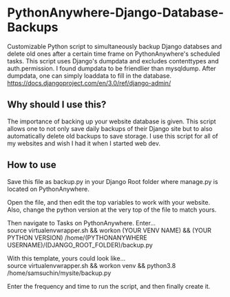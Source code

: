 # PythonAnywhere-Django-Database-Backups
Customizable Python script to simultaneously backup Django databses and delete old ones after a certain time frame on PythonAnywhere's scheduled tasks. This script uses Django's dumpdata and excludes contenttypes and auth.permission. I found dumpdata to be friendlier than mysqldump. After dumpdata, one can simply loaddata to fill in the database.
https://docs.djangoproject.com/en/3.0/ref/django-admin/


## Why should I use this?

The importance of backing up your website database is given. This script allows one to not only save daily backups of their Django site but to also automatically delete old backups to save storage. I use this script for all of my websites and wish I had it when I started web dev.

## How to use

Save this file as backup.py in your Django Root folder where manage.py is located on PythonAnywhere.

Open the file, and then edit the top variables to work with your website. Also, change the python version at the very top of the file to match yours.

Then navigate to Tasks on PythonAnywhere. Enter...<br/>
source virtualenvwrapper.sh && workon (YOUR VENV NAME) && (YOUR PYTHON VERSION) /home/(PYTHONANYWHERE USERNAME)/(DJANGO_ROOT_FOLDER)/backup.py

With this template, yours could look like...<br/>
source virtualenvwrapper.sh && workon venv && python3.8 /home/samsuchin/mysite/backup.py

Enter the frequency and time to run the script, and then finally create it.
